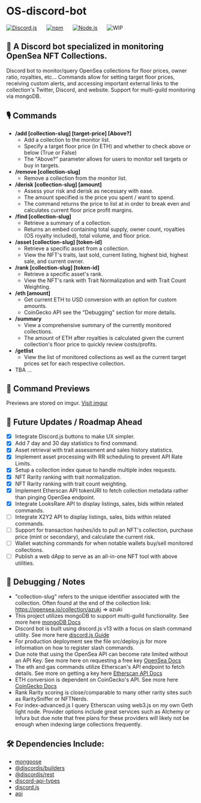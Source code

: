 # OS-discord-bot

[![Discord.js](https://img.shields.io/badge/discord.js-v13-blue?style=for-the-badge&logo=discord)](https://www.npmjs.com/package/discord.js)
   [![npm](https://img.shields.io/badge/npm-v8.5.2-red?style=for-the-badge&logo=npm)](https://docs.npmjs.com/downloading-and-installing-node-js-and-npm)
   [![Node.js](https://img.shields.io/badge/Node.js-v16.14.2-brightgreen?style=for-the-badge&logo=node.js)](https://nodejs.org/en/)
   ![WIP](https://img.shields.io/badge/Status-WIP-red?style=for-the-badge)

## 🤖 A Discord bot specialized in monitoring OpenSea NFT Collections.

Discord bot to monitor/query OpenSea collections for floor prices, owner ratio, royalties, etc... Commands allow for setting target floor prices, receiving custom alerts, and accessing important external links to the collection's Twitter, Discord, and website. Support for multi-guild monitoring via mongoDB.

## 🎙️ Commands

- **/add [collection-slug] \[target-price] [Above?]**
  - Add a collection to the monitor list.
  - Specify a target floor price (in ETH) and whether to check above or below (True or False)
  - The "Above?" parameter allows for users to monitor sell targets or buy in targets.
- **/remove [collection-slug]**
  - Remove a collection from the monitor list.
- **/derisk [collection-slug] \[amount]**
  - Assess your risk and derisk as necessary with ease.
  - The amount specified is the price you spent / want to spend.
  - The command returns the price to list at in order to break even and calculates current floor price profit margins.
- **/find [collection-slug]**
  - Retrieve a summary of a collection.
  - Returns an embed containing total supply, owner count, royalties (OS royalty included), total volume, and floor price.
- **/asset [collection-slug] [token-id]**
  - Retrieve a specific asset from a collection.
  - View the NFT's traits, last sold, current listing, highest bid, highest sale, and current owner.
- **/rank [collection-slug] [token-id]**
  - Retrieve a specific asset's rank.
  - View the NFT's rank with Trait Normalization and with Trait Count Weighting.
- **/eth [amount]**
  - Get current ETH to USD conversion with an option for custom amounts.
  - CoinGecko API see the "Debugging" section for more details.
- **/summary**
  - View a comprehensive summary of the currently monitored collections.
  - The amount of ETH after royalties is calculated given the current collection's floor price to quickly review costs/profits.
- **/getlist**
  - View the list of monitored collections as well as the current target prices set for each respective collection.
- TBA ...

## 📸 Command Previews

Previews are stored on imgur. [Visit imgur](https://imgur.com/a/ZXg0FPc)

## 📅 Future Updates / Roadmap Ahead

- [x] Integrate Discord.js buttons to make UX simpler.
- [x] Add 7 day and 30 day statistics to find command.
- [x] Asset retrieval with trait assessment and sales history statistics.
- [x] Implement asset processing with RR scheduling to prevent API Rate Limits.
- [x] Setup a collection index queue to handle multiple index requests.
- [x] NFT Rarity ranking with trait normalization.
- [x] NFT Rarity ranking with trait count weighting.
- [x] Implement Etherscan API tokenURI to fetch collection metadata rather than pinging OpenSea endpoint.
- [x] Integrate LooksRare API to display listings, sales, bids within related commands.
- [ ] Integrate X2Y2 API to display listings, sales, bids within related commands.
- [ ] Support for transaction hashes/ids to pull an NFT's collection, purchase price (mint or secondary), and calculate the current risk.
- [ ] Wallet watching commands for when notable wallets buy/sell monitored collections.
- [ ] Publish a web dApp to serve as an all-in-one NFT tool with above utilities.

## 🧰 Debugging / Notes

- "collection-slug" refers to the unique identifier associated with the collection. Often found at the end of the collection link: https://opensea.io/collection/azuki => azuki
- This project utilizes mongoDB to support multi-guild functionality. See more here [mongoDB Docs](https://www.mongodb.com/docs/mongodb-vscode/connect/)
- Discord bot is built using discord.js v13 with a focus on slash command utility. See more here [discord.js Guide](https://discordjs.guide/interactions/slash-commands.html#registering-slash-commands)
- For production deployment see the file src/deploy.js for more information on how to register slash commands.
- Due note that using the OpenSea API can become rate limited without an API Key. See more here on requesting a free key [OpenSea Docs](https://docs.opensea.io/reference/request-an-api-key)
- The eth and gas commands utilize Etherscan's API endpoint to fetch details. See more on getting a key here [Etherscan API Docs](https://docs.etherscan.io/)
- ETH conversion is dependent on CoinGecko's API. See more here [CoinGecko Docs](https://www.coingecko.com/en/api/documentation)
- Rank Rarity scoring is close/comparable to many other rarity sites such as RaritySniffer or NFTNerds.
- For index-advanced.js I query Etherscan using web3.js on my own Geth light node. Provider options include great services such as Alchemy or Infura but due note that free plans for these providers will likely not be enough when indexing large collections frequently.

## 🛠 Dependencies Include:

- [mongoose](https://www.npmjs.com/package/mongoose)
- [@discordjs/builders](https://www.npmjs.com/package/@discordjs/builders)
- [@discordjs/rest](https://www.npmjs.com/package/@discordjs/rest)
- [discord-api-types](https://www.npmjs.com/package/discord-api-types)
- [discord.js](https://www.npmjs.com/package/discord.js)
- [api](https://www.npmjs.com/package/api)
